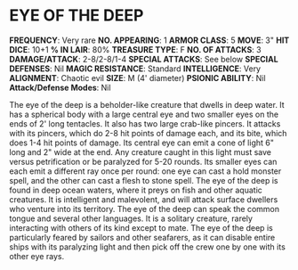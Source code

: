 # EYE OF THE DEEP

**FREQUENCY**: Very rare
**NO. APPEARING**: 1
**ARMOR CLASS**: 5
**MOVE**: 3"
**HIT DICE**: 10+1
**% IN LAIR**: 80%
**TREASURE TYPE**: F
**NO. OF ATTACKS**: 3
**DAMAGE/ATTACK**: 2-8/2-8/1-4
**SPECIAL ATTACKS**: See below
**SPECIAL DEFENSES**: Nil
**MAGIC RESISTANCE**: Standard
**INTELLIGENCE**: Very
**ALIGNMENT**: Chaotic evil
**SIZE**: M (4' diameter)
**PSIONIC ABILITY**: Nil
**Attack/Defense Modes**: Nil

The eye of the deep is a beholder-like creature that dwells in deep water. It has a spherical body with a large central eye and two smaller eyes on the ends of 2' long tentacles. It also has two large crab-like pincers. It attacks with its pincers, which do 2-8 hit points of damage each, and its bite, which does 1-4 hit points of damage. Its central eye can emit a cone of light 6" long and 2" wide at the end. Any creature caught in this light must save versus petrification or be paralyzed for 5-20 rounds. Its smaller eyes can each emit a different ray once per round: one eye can cast a hold monster spell, and the other can cast a flesh to stone spell. The eye of the deep is found in deep ocean waters, where it preys on fish and other aquatic creatures. It is intelligent and malevolent, and will attack surface dwellers who venture into its territory. The eye of the deep can speak the common tongue and several other languages. It is a solitary creature, rarely interacting with others of its kind except to mate. The eye of the deep is particularly feared by sailors and other seafarers, as it can disable entire ships with its paralyzing light and then pick off the crew one by one with its other eye rays.
